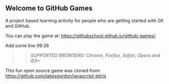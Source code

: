 ## Welcome to GitHub Games

A project based learning activity for people who are getting started with Git and GitHub.

You can play the game at: https://githubschool.github.io/github-games/

Add some line 09:26

>> _*SUPPORTED BROWSERS*: Chrome, Firefox, Safari, Opera and IE9+_

This fun open source game was cloned from: https://github.com/jakesgordon/javascript-tetris
